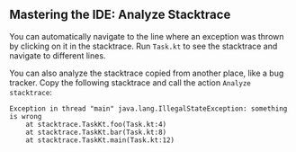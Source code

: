 ## Mastering the IDE: Analyze Stacktrace

You can automatically navigate to the line where an exception was thrown by
clicking on it in the stacktrace. Run `Task.kt` to see the stacktrace and
navigate to different lines.

You can also analyze the stacktrace copied from another place, like a bug
tracker. Copy the following stacktrace and call the action
<span class="control">`Analyze stacktrace`</span>:

```text	
Exception in thread "main" java.lang.IllegalStateException: something is wrong
    at stacktrace.TaskKt.foo(Task.kt:4)
    at stacktrace.TaskKt.bar(Task.kt:8)
    at stacktrace.TaskKt.main(Task.kt:12)
```